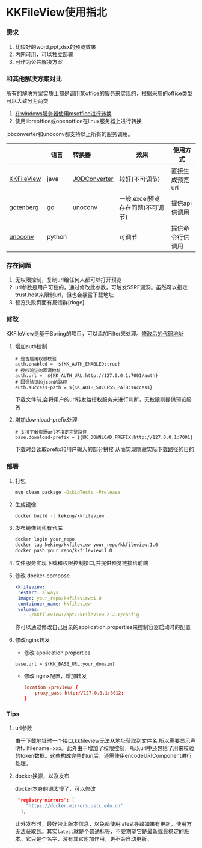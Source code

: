 # KKFileView使用指北



### 需求

1. 比较好的word,ppt,xlsx的预览效果
2. 内网可用，可以独立部署
3. 可作为公共解决方案



### 和其他解决方案对比

所有的解决方案实质上都是调用某office的服务来实现的，根据采用的office类型可以大致分为两类

1. [在windows服务器使用msoffice进行转换](https://www.cnblogs.com/yanweidie/p/4516164.html)
2. 使用libreoffice或openoffice在linux服务器上进行转换

jobconverter和unoconv都支持以上所有的服务调用。

|                                                             | 语言   | 转换器                                                      | 效果                             | 使用方式         |
| ----------------------------------------------------------- | ------ | :---------------------------------------------------------- | -------------------------------- | ---------------- |
| [KKFileView](https://kkfileview.keking.cn/zh-cn/index.html) | java   | [JODConverter](https://github.com/sbraconnier/jodconverter) | 较好(不可调节)                   | 直接生成预览url  |
| [gotenberg](https://github.com/thecodingmachine/gotenberg)  | go     | unoconv                                                     | 一般,excel预览存在问题(不可调节) | 提供api供调用    |
| [unoconv](https://github.com/unoconv/unoconv)               | python |                                                             | 可调节                           | 提供命令行供调用 |



### 存在问题

1. 无权限控制，复制url给任何人都可以打开预览
2. url参数是用户可控的，通过修改此参数，可触发SSRF漏洞。虽然可以指定trust.host来限制url，但也会暴露下载地址
3. 预览失败页面有反馈群[doge]



### 修改

  KKFileView是基于Spring的项目，可以添加Filter来处理。[修改后的代码地址](https://github.com/run-dream/kkFileView)

1. 增加auth控制

   ```properties
   # 是否启用权限校验
   auth.enabled =  ${KK_AUTH_ENABLED:true}
   # 授权验证的回调地址
   auth.url =  ${KK_AUTH_URL:http://127.0.0.1:7001/auth}
   # 回调验证的json的路径
   auth.success-path = ${KK_AUTH_SUCCESS_PATH:success}
   ```

   下载文件前,会将用户的url转发给授权服务来进行判断，无权限则提供预览服务

2. 增加download-prefix处理

   ```properties
   # 支持下载资源url不指定完整路径
   base.download-prefix = ${KK_DOWNLOAD_PREFIX:http://127.0.0.1:7001}
   ```

   下载时会读取prefix和用户输入的部分拼接 从而实现隐藏实际下载路径的目的



### 部署

1. 打包

   ```bash
   mvn clean package -DskipTests -Prelease
   ```

2. 生成镜像

   ```bash
   docker build -t keking/kkfileview .
   ```

3. 发布镜像到私有仓库

   ```bash
   docker login your_repo
   docker tag keking/kkfileview your_repo/kkfileview:1.0
   docker push your_repo/kkfileview:1.0
   ```

4. 文件服务实现下载和权限控制接口,并提供预览链接给前端

5. 修改 docker-compose

   ```yaml
   kkfileview:
   	restart: always
   	image: your_repo/kkfileview:1.0
   	containner_name: kkfileview
   	volumes:
   	  - ./kkfileview:/opt/kkFileView-2.2.1/config
   ```

   你可以通过修改自己目录的application.properties来控制容器启动时的配置

6. 修改nginx转发

   -  修改 application.properties 

     ```properties
     base.url = ${KK_BASE_URL:your_domain}
     ```

   - 修改 nginx配置，增加转发

     ```conf
     location /preview/ {
         proxy_pass http://127.0.0.1:8012;
     }
     ```


### Tips

1. url参数 

   由于下载地址时一个接口,kkfileview无法从地址获取到文件名,所以需要显示声明fullfilename=xxx。此外由于增加了权限控制，所以url中还包括了用来校验的token数据。这些构成完整的url后，还需使用encodeURIComponent进行处理。

2. docker换源，以及发布

   docker本身的源太慢了，可以修改

   ```json
    "registry-mirrors": [
       "https://docker.mirrors.ustc.edu.cn"
     ],
   ```

   此外发布时，最好带上版本信息，以免都使用latest导致如果有更新，使用方无法获取到。其实`latest`就是个普通标签，不要期望它是最新或最稳定的版本。它只是个名字，没有其它附加作用，更不会自动更新。



